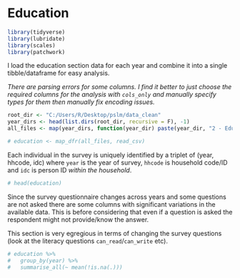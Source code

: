 # Education




```{.r .numberLines}
library(tidyverse)
library(lubridate)
library(scales)
library(patchwork)
```

I load the education section data for each year and combine it into a single tibble/dataframe for easy analysis. 

*There are parsing errors for some columns. I find it better to just choose the required columns for the analysis with `cols_only` and manually specify types for them then manually fix encoding issues.*


```{.r .numberLines}
root_dir <- "C:/Users/R/Desktop/pslm/data_clean"
year_dirs <- head(list.dirs(root_dir, recursive = F), -1)
all_files <- map(year_dirs, function(year_dir) paste(year_dir, "2 - Education.csv", sep="/"))

# education <- map_dfr(all_files, read_csv)
```

Each individual in the survey is uniquely identified by a triplet of (year, hhcode, idc) where `year` is the year of survey, `hhcode` is household code/ID and `idc` is person ID *within the household*. 


```{.r .numberLines}
# head(education)
```

Since the survey questionnaire changes across years and some questions are not asked there are some columns with significant variations in the available data. This is before considering that even if a question is asked the respondent might not provide/know the answer. 

This section is very egregious in terms of changing the survey questions (look at the literacy questions `can_read`/`can_write` etc). 


```{.r .numberLines}
# education %>% 
#   group_by(year) %>% 
#   summarise_all(~ mean(!is.na(.)))
```


